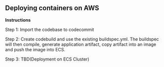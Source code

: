 Deploying containers on AWS
---------------------------------------------------

**Instructions**

Step 1: Import the codebase to codecommit

Step 2: Create codebuild and use the existing buildspec.yml. The buildspec will then compile, generate application artifact, copy artifact into an image and push the image into ECS.

Step 3: TBD(Deployment on ECS Cluster)
